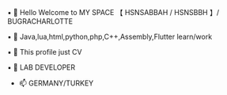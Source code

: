▪ 👋 Hello Welcome to MY SPACE                     【 HSNSABBAH / HSNSBBH 】/ BUGRACHARLOTTE

▪ 📕 Java,lua,html,python,php,C++,Assembly,Flutter learn/work

▪ 📗 This profile just CV

▪ 📘 LAB DEVELOPER
- 📫 GERMANY/TURKEY

<!---
SADECE ÖZ GEÇMİŞ İÇİN AÇILMIŞ BİR PROFİL 
--->
